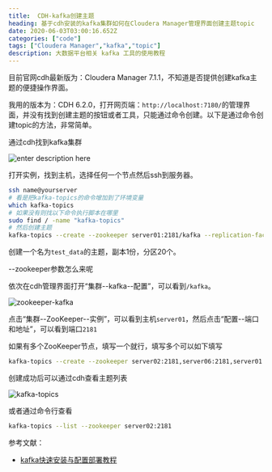```yaml
---
title:  CDH-kafka创建主题
heading: 基于cdh安装的kafka集群如何在Cloudera Manager管理界面创建主题topic
date: 2020-06-03T03:00:16.652Z
categories: ["code"]
tags: ["Cloudera Manager","kafka","topic"]
description: 大数据平台相关 kafka 工具的使用教程
---
```


目前官网cdh最新版为：Cloudera Manager 7.1.1，不知道是否提供创建kafka主题的便捷操作界面。

我用的版本为：CDH 6.2.0，打开网页端：`http://localhost:7180/`的管理界面，并没有找到创建主题的按钮或者工具，只能通过命令创建。以下是通过命令创建topic的方法，非常简单。

通过cdh找到kafka集群

![enter description here](https://gitee.com/smile365/blogimg/raw/master/sxy91/1591154106521.png)

打开实例，找到主机，选择任何一个节点然后ssh到服务器。
```bash
ssh name@yourserver
# 看是把kafka-topics的命令增加到了环境变量
which kafka-topics
# 如果没有则找以下命令执行脚本在哪里
sudo find / -name "kafka-topics"
# 然后创建主题
kafka-topics --create --zookeeper server01:2181/kafka --replication-factor 1 --partitions 20 --topic test_data  
```

创建一个名为`test_data`的主题，副本1份，分区20个。

--zookeeper参数怎么来呢

依次在cdh管理界面打开“集群--kafka--配置”，可以看到`/kafka`。

![zookeeper-kafka](https://gitee.com/smile365/blogimg/raw/master/sxy91/1591154539132.png)

点击“集群--ZooKeeper--实例”，可以看到主机`server01`，然后点击“配置--端口和地址”，可以看到端口`2181`

如果有多个ZooKeeper节点，填写一个就行，填写多个可以如下填写
```bash
kafka-topics --create --zookeeper server02:2181,server06:2181,server01:2181/kafka --replication-factor 1 --partitions 20 --topic test_data 
```

创建成功后可以通过cdh查看主题列表

![kafka-topics](https://gitee.com/smile365/blogimg/raw/master/sxy91/1591162014832.png)

或者通过命令行查看
```bash
kafka-topics --list --zookeeper server02:2181
```

参考文献：
- [kafka快速安装与配置部署教程](https://www.sxy91.com/posts/kafka/)